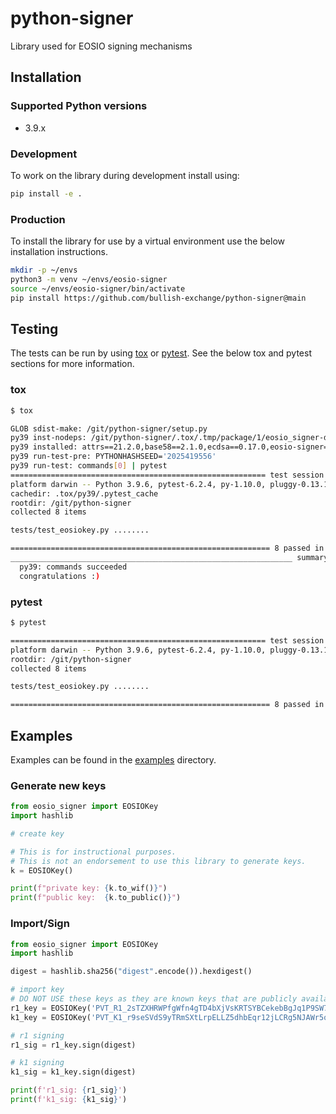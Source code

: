 # python-signer

Library used for EOSIO signing mechanisms

## Installation

### Supported Python versions
- 3.9.x

### Development

To work on the library during development install using:
```bash
pip install -e .
```

### Production

To install the library for use by a virtual environment use the below installation instructions.

```bash
mkdir -p ~/envs
python3 -m venv ~/envs/eosio-signer 
source ~/envs/eosio-signer/bin/activate
pip install https://github.com/bullish-exchange/python-signer@main
```

## Testing
The tests can be run by using [tox](https://tox.readthedocs.io/en/latest/) or [pytest](https://docs.pytest.org/en/6.2.x/). See the below tox and pytest sections for more information.

### tox

```bash
$ tox

GLOB sdist-make: /git/python-signer/setup.py
py39 inst-nodeps: /git/python-signer/.tox/.tmp/package/1/eosio_signer-develop.zip
py39 installed: attrs==21.2.0,base58==2.1.0,ecdsa==0.17.0,eosio-signer===develop,iniconfig==1.1.1,packaging==21.0,pluggy==0.13.1,py==1.10.0,pyparsing==2.4.7,pytest==6.2.4,six==1.16.0,toml==0.10.2
py39 run-test-pre: PYTHONHASHSEED='2025419556'
py39 run-test: commands[0] | pytest
========================================================= test session starts ==========================================================
platform darwin -- Python 3.9.6, pytest-6.2.4, py-1.10.0, pluggy-0.13.1
cachedir: .tox/py39/.pytest_cache
rootdir: /git/python-signer
collected 8 items                                                                                                                      

tests/test_eosiokey.py ........                                                                                                  [100%]

========================================================== 8 passed in 0.16s ===========================================================
_______________________________________________________________ summary ________________________________________________________________
  py39: commands succeeded
  congratulations :)
```

### pytest

```bash
$ pytest

========================================================= test session starts ==========================================================
platform darwin -- Python 3.9.6, pytest-6.2.4, py-1.10.0, pluggy-0.13.1
rootdir: /git/python-signer
collected 8 items                                                                                                                      

tests/test_eosiokey.py ........                                                                                                  [100%]

========================================================== 8 passed in 0.17s ===========================================================
```


## Examples

Examples can be found in the [examples](./examples) directory. 

### Generate new keys
```python
from eosio_signer import EOSIOKey
import hashlib

# create key

# This is for instructional purposes. 
# This is not an endorsement to use this library to generate keys.
k = EOSIOKey()

print(f"private key: {k.to_wif()}")
print(f"public key:  {k.to_public()}")
```

### Import/Sign
```python
from eosio_signer import EOSIOKey
import hashlib

digest = hashlib.sha256("digest".encode()).hexdigest()

# import key
# DO NOT USE these keys as they are known keys that are publicly available 
r1_key = EOSIOKey('PVT_R1_2sTZXHRWPfgWfn4gTD4bXjVsKRTSYBCekebBgJq1P9SW7ckoXk')
k1_key = EOSIOKey('PVT_K1_r9seSVdS9yTRmSXtLrpELLZ5dhbEqr12jLCRg5NJAWr5q8U9o')

# r1 signing
r1_sig = r1_key.sign(digest)

# k1 signing
k1_sig = k1_key.sign(digest)

print(f'r1_sig: {r1_sig}')
print(f'k1_sig: {k1_sig}')
```